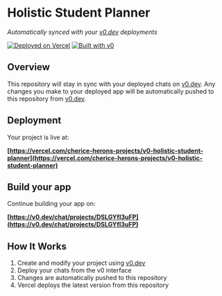 # Holistic Student Planner

*Automatically synced with your [v0.dev](https://v0.dev) deployments*

[![Deployed on Vercel](https://img.shields.io/badge/Deployed%20on-Vercel-black?style=for-the-badge&logo=vercel)](https://vercel.com/cherice-herons-projects/v0-holistic-student-planner)
[![Built with v0](https://img.shields.io/badge/Built%20with-v0.dev-black?style=for-the-badge)](https://v0.dev/chat/projects/DSLGYfl3uFP)

## Overview

This repository will stay in sync with your deployed chats on [v0.dev](https://v0.dev).
Any changes you make to your deployed app will be automatically pushed to this repository from [v0.dev](https://v0.dev).

## Deployment

Your project is live at:

**[https://vercel.com/cherice-herons-projects/v0-holistic-student-planner](https://vercel.com/cherice-herons-projects/v0-holistic-student-planner)**

## Build your app

Continue building your app on:

**[https://v0.dev/chat/projects/DSLGYfl3uFP](https://v0.dev/chat/projects/DSLGYfl3uFP)**

## How It Works

1. Create and modify your project using [v0.dev](https://v0.dev)
2. Deploy your chats from the v0 interface
3. Changes are automatically pushed to this repository
4. Vercel deploys the latest version from this repository